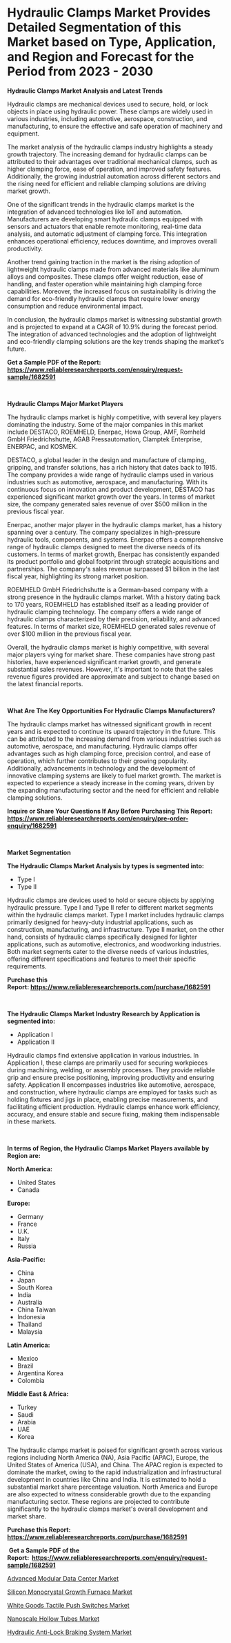 <p><h1>Hydraulic Clamps Market Provides Detailed Segmentation of this Market based on Type, Application, and Region and Forecast for the Period from 2023 - 2030</h1></p><p><strong>Hydraulic Clamps Market Analysis and Latest Trends</strong></p>
<p><p>Hydraulic clamps are mechanical devices used to secure, hold, or lock objects in place using hydraulic power. These clamps are widely used in various industries, including automotive, aerospace, construction, and manufacturing, to ensure the effective and safe operation of machinery and equipment.</p><p>The market analysis of the hydraulic clamps industry highlights a steady growth trajectory. The increasing demand for hydraulic clamps can be attributed to their advantages over traditional mechanical clamps, such as higher clamping force, ease of operation, and improved safety features. Additionally, the growing industrial automation across different sectors and the rising need for efficient and reliable clamping solutions are driving market growth.</p><p>One of the significant trends in the hydraulic clamps market is the integration of advanced technologies like IoT and automation. Manufacturers are developing smart hydraulic clamps equipped with sensors and actuators that enable remote monitoring, real-time data analysis, and automatic adjustment of clamping force. This integration enhances operational efficiency, reduces downtime, and improves overall productivity.</p><p>Another trend gaining traction in the market is the rising adoption of lightweight hydraulic clamps made from advanced materials like aluminum alloys and composites. These clamps offer weight reduction, ease of handling, and faster operation while maintaining high clamping force capabilities. Moreover, the increased focus on sustainability is driving the demand for eco-friendly hydraulic clamps that require lower energy consumption and reduce environmental impact.</p><p>In conclusion, the hydraulic clamps market is witnessing substantial growth and is projected to expand at a CAGR of 10.9% during the forecast period. The integration of advanced technologies and the adoption of lightweight and eco-friendly clamping solutions are the key trends shaping the market's future.</p></p>
<p><strong>Get a Sample PDF of the Report:&nbsp; <a href="https://www.reliableresearchreports.com/enquiry/request-sample/1682591">https://www.reliableresearchreports.com/enquiry/request-sample/1682591</a></strong></p>
<p>&nbsp;</p>
<p><strong>Hydraulic Clamps Major Market Players</strong></p>
<p><p>The hydraulic clamps market is highly competitive, with several key players dominating the industry. Some of the major companies in this market include DESTACO, ROEMHELD, Enerpac, Howa Group, AMF, Romheld GmbH Friedrichshutte, AGAB Pressautomation, Clamptek Enterprise, ENERPAC, and KOSMEK.</p><p>DESTACO, a global leader in the design and manufacture of clamping, gripping, and transfer solutions, has a rich history that dates back to 1915. The company provides a wide range of hydraulic clamps used in various industries such as automotive, aerospace, and manufacturing. With its continuous focus on innovation and product development, DESTACO has experienced significant market growth over the years. In terms of market size, the company generated sales revenue of over $500 million in the previous fiscal year.</p><p>Enerpac, another major player in the hydraulic clamps market, has a history spanning over a century. The company specializes in high-pressure hydraulic tools, components, and systems. Enerpac offers a comprehensive range of hydraulic clamps designed to meet the diverse needs of its customers. In terms of market growth, Enerpac has consistently expanded its product portfolio and global footprint through strategic acquisitions and partnerships. The company's sales revenue surpassed $1 billion in the last fiscal year, highlighting its strong market position.</p><p>ROEMHELD GmbH Friedrichshutte is a German-based company with a strong presence in the hydraulic clamps market. With a history dating back to 170 years, ROEMHELD has established itself as a leading provider of hydraulic clamping technology. The company offers a wide range of hydraulic clamps characterized by their precision, reliability, and advanced features. In terms of market size, ROEMHELD generated sales revenue of over $100 million in the previous fiscal year.</p><p>Overall, the hydraulic clamps market is highly competitive, with several major players vying for market share. These companies have strong past histories, have experienced significant market growth, and generate substantial sales revenues. However, it's important to note that the sales revenue figures provided are approximate and subject to change based on the latest financial reports.</p></p>
<p>&nbsp;</p>
<p><strong>What Are The Key Opportunities For Hydraulic Clamps Manufacturers?</strong></p>
<p><p>The hydraulic clamps market has witnessed significant growth in recent years and is expected to continue its upward trajectory in the future. This can be attributed to the increasing demand from various industries such as automotive, aerospace, and manufacturing. Hydraulic clamps offer advantages such as high clamping force, precision control, and ease of operation, which further contributes to their growing popularity. Additionally, advancements in technology and the development of innovative clamping systems are likely to fuel market growth. The market is expected to experience a steady increase in the coming years, driven by the expanding manufacturing sector and the need for efficient and reliable clamping solutions.</p></p>
<p><strong>Inquire or Share Your Questions If Any Before Purchasing This Report: <a href="https://www.reliableresearchreports.com/enquiry/pre-order-enquiry/1682591">https://www.reliableresearchreports.com/enquiry/pre-order-enquiry/1682591</a></strong></p>
<p>&nbsp;</p>
<p><strong>Market Segmentation</strong></p>
<p><strong>The Hydraulic Clamps Market Analysis by types is segmented into:</strong></p>
<p><ul><li>Type I</li><li>Type II</li></ul></p>
<p><p>Hydraulic clamps are devices used to hold or secure objects by applying hydraulic pressure. Type I and Type II refer to different market segments within the hydraulic clamps market. Type I market includes hydraulic clamps primarily designed for heavy-duty industrial applications, such as construction, manufacturing, and infrastructure. Type II market, on the other hand, consists of hydraulic clamps specifically designed for lighter applications, such as automotive, electronics, and woodworking industries. Both market segments cater to the diverse needs of various industries, offering different specifications and features to meet their specific requirements.</p></p>
<p><strong>Purchase this Report:&nbsp;<a href="https://www.reliableresearchreports.com/purchase/1682591">https://www.reliableresearchreports.com/purchase/1682591</a></strong></p>
<p>&nbsp;</p>
<p><strong>The Hydraulic Clamps Market Industry Research by Application is segmented into:</strong></p>
<p><ul><li>Application I</li><li>Application II</li></ul></p>
<p><p>Hydraulic clamps find extensive application in various industries. In Application I, these clamps are primarily used for securing workpieces during machining, welding, or assembly processes. They provide reliable grip and ensure precise positioning, improving productivity and ensuring safety. Application II encompasses industries like automotive, aerospace, and construction, where hydraulic clamps are employed for tasks such as holding fixtures and jigs in place, enabling precise measurements, and facilitating efficient production. Hydraulic clamps enhance work efficiency, accuracy, and ensure stable and secure fixing, making them indispensable in these markets.</p></p>
<p>&nbsp;</p>
<p><strong>In terms of Region, the Hydraulic Clamps Market Players available by Region are:</strong></p>
<p>
    <p> <strong> North America: </strong>
        <ul>
            <li>United States</li>
            <li>Canada</li>
        </ul>
        </p> 
    <p> <strong> Europe: </strong>
        <ul>
            <li>Germany</li>
            <li>France</li>
            <li>U.K.</li>
            <li>Italy</li>
            <li>Russia</li>
        </ul>
        </p> 
    <p> <strong> Asia-Pacific: </strong>
        <ul>
            <li>China</li>
            <li>Japan</li>
            <li>South Korea</li>
            <li>India</li>
            <li>Australia</li>
            <li>China Taiwan</li>
            <li>Indonesia</li>
            <li>Thailand</li>
            <li>Malaysia</li>
        </ul>
        </p> 
    <p> <strong> Latin America: </strong>
        <ul>
            <li>Mexico</li>
            <li>Brazil</li>
            <li>Argentina Korea</li>
            <li>Colombia</li>
        </ul>
        </p> 
    <p> <strong> Middle East & Africa: </strong>
        <ul>
            <li>Turkey</li>
            <li>Saudi</li>
            <li>Arabia</li>
            <li>UAE</li>
            <li>Korea</li>
        </ul>
    </p>
    </p>
<p><p>The hydraulic clamps market is poised for significant growth across various regions including North America (NA), Asia Pacific (APAC), Europe, the United States of America (USA), and China. The APAC region is expected to dominate the market, owing to the rapid industrialization and infrastructural development in countries like China and India. It is estimated to hold a substantial market share percentage valuation. North America and Europe are also expected to witness considerable growth due to the expanding manufacturing sector. These regions are projected to contribute significantly to the hydraulic clamps market's overall development and market share.</p></p>
<p><strong>Purchase this Report: <a href="https://www.reliableresearchreports.com/purchase/1682591">https://www.reliableresearchreports.com/purchase/1682591</a></strong></p>
<p>&nbsp;<strong>Get a Sample PDF of the Report:&nbsp;&nbsp;<a href="https://www.reliableresearchreports.com/enquiry/request-sample/1682591">https://www.reliableresearchreports.com/enquiry/request-sample/1682591</a></strong></p>
<p><strong></strong></p>
<p><p><a href="https://www.linkedin.com/pulse/advanced-modular-data-center-market-challenges-opportunities/">Advanced Modular Data Center Market</a></p><p><a href="https://www.linkedin.com/pulse/silicon-monocrystal-growth-furnace-market-size-2023/">Silicon Monocrystal Growth Furnace Market</a></p><p><a href="https://medium.com/@akshatsharma12/white-goods-tactile-push-switches-market-competitive-analysis-market-trends-and-forecast-to-2030-85801b10ca0d">White Goods Tactile Push Switches Market</a></p><p><a href="https://medium.com/@v25590012/nanoscale-hollow-tubes-market-analysis-and-sze-forecasted-for-period-from-2023-to-2030-34f92f2ed8e0">Nanoscale Hollow Tubes Market</a></p><p><a href="https://www.linkedin.com/pulse/hydraulic-anti-lock-braking-system-market-share-amp-new-trends/">Hydraulic Anti-Lock Braking System Market</a></p></p>